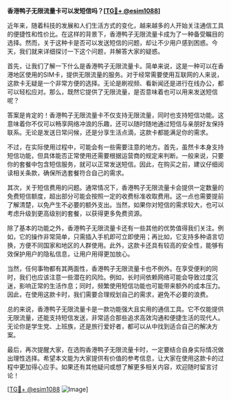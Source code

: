 **香港鸭子无限流量卡可以发短信吗？[[TG💪+ @esim1088](https://t.me/s/esim1088)]**

近年来，随着科技的发展和人们生活方式的变化，越来越多的人开始关注通信工具的便捷性和性价比。在这样的背景下，香港鸭子无限流量卡成为了一种备受瞩目的选择。然而，关于这种卡是否可以发送短信的问题，却让不少用户感到困惑。今天，我们就来详细探讨一下这个问题，并解答大家的疑惑。

首先，让我们了解一下什么是香港鸭子无限流量卡。简单来说，这是一种可以在香港地区使用的SIM卡，提供无限流量的服务。对于经常需要使用互联网的人来说，这款卡无疑是一个非常方便的选择。无论是刷视频、看新闻还是进行在线办公，都可以轻松应对。那么，既然它提供了无限流量，是否意味着也可以用来发送短信呢？

答案是肯定的！香港鸭子无限流量卡不仅支持无限流量，同时也支持短信功能。这意味着你不仅可以畅享网络冲浪的乐趣，还可以随时随地通过短信与亲朋好友保持联系。无论是发送日常问候，还是分享生活点滴，这款卡都能满足你的需求。

不过，在实际使用过程中，可能会有一些需要注意的地方。首先，虽然卡本身支持短信功能，但具体能否正常使用还需要根据运营商的规定来判断。一般来说，只要你的套餐中包含短信服务，就可以正常发送短信。因此，在购买之前，建议仔细阅读相关条款，确保所选套餐符合自己的需求。

其次，关于短信费用的问题。通常情况下，香港鸭子无限流量卡会提供一定数量的免费短信额度，超出部分可能会按照一定的收费标准收取费用。这一点也需要提前了解清楚，以免产生不必要的额外支出。当然，如果你对短信的需求较大，也可以考虑升级到更高级别的套餐，以获得更多免费资源。

除了基本的功能之外，香港鸭子无限流量卡还有一些其他的优势值得我们关注。例如，它的操作非常简单，只需插入手机即可立即使用；再比如，它支持多种语言切换，方便不同国家和地区的人群使用。此外，这款卡还具有较高的安全性，能够有效保护用户的隐私信息，让用户用得更加放心。

当然，任何事物都有其两面性，香港鸭子无限流量卡也不例外。在享受便利的同时，我们也应该注意一些潜在的风险。例如，长时间依赖网络可能会导致过度沉迷，影响正常的生活作息；同时，频繁使用短信功能也可能带来额外的成本压力。因此，在使用这款卡时，我们需要合理规划自己的需求，避免不必要的浪费。

总的来说，香港鸭子无限流量卡是一款功能强大且实用的通信工具。它不仅能提供无限流量，还能支持短信发送，非常适合那些追求高效沟通和便捷生活的现代人。无论你是学生党、上班族，还是旅行爱好者，都可以从中找到适合自己的解决方案。

最后，再次提醒大家，在选购香港鸭子无限流量卡时，一定要结合自身实际情况做出理性选择。希望本文能为大家提供有价值的参考信息，让大家在使用这款卡的过程中更加得心应手。如果还有其他疑问或想了解更多相关内容，欢迎随时留言讨论！

[[TG💪+ @esim1088](https://t.me/s/esim1088) ![Image](https://i.postimg.cc/4NQfJmqS/Snipaste-2025-05-13-00-14-12.png)]